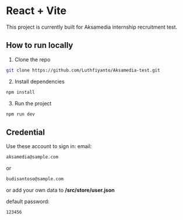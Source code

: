 # React + Vite

This project is currently built for Aksamedia internship recruitment test.

## How to run locally

1. Clone the repo

```bash
git clone https://github.com/Luthfiyanto/Aksamedia-test.git
```

2. Install dependencies

```bash
npm install
```

3. Run the project

```bash
npm run dev
```

## Credential
Use these account to sign in:
email:
```bash
aksamedia@sample.com
```
or
```bash
budisantoso@sample.com
```
or add your own data to **/src/store/user.json**

default password:
```bash
123456
```
